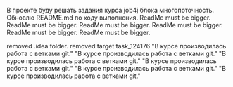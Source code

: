 В проекте буду решать задания курса job4j блока многопоточность.
Обновлю README.md  по ходу выполнения.
ReadMe must be bigger.
ReadMe must be bigger.
ReadMe must be bigger.
ReadMe must be bigger.
ReadMe must be bigger.
ReadMe must be bigger.

removed .idea folder.
removed target
task_124176
"В курсе производилась работа с ветками git."
"В курсе производилась работа с ветками git."
"В курсе производилась работа с ветками git."
"В курсе производилась работа с ветками git."
"В курсе производилась работа с ветками git."
"В курсе производилась работа с ветками git."